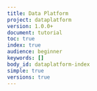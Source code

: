 ```yaml
---
title: Data Platform
project: dataplatform
version: 1.0.0+
document: tutorial
toc: true
index: true
audience: beginner
keywords: []
body_id: dataplatform-index
simple: true
versions: true
---
```


